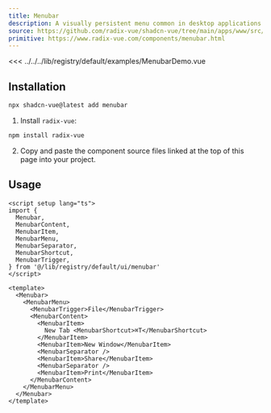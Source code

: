 ```yaml
---
title: Menubar
description: A visually persistent menu common in desktop applications that provides quick access to a consistent set of commands.
source: https://github.com/radix-vue/shadcn-vue/tree/main/apps/www/src/lib/registry/default/ui/menubar 
primitive: https://www.radix-vue.com/components/menubar.html
---
```


<ComponentPreview name="MenubarDemo" >

<<< ../../../lib/registry/default/examples/MenubarDemo.vue

</ComponentPreview>



## Installation

```bash
npx shadcn-vue@latest add menubar
```

<ManualInstall>

1. Install `radix-vue`:

```bash
npm install radix-vue
```

2. Copy and paste the component source files linked at the top of this page into your project.
</ManualInstall>

## Usage

```vue
<script setup lang="ts">
import {
  Menubar,
  MenubarContent,
  MenubarItem,
  MenubarMenu,
  MenubarSeparator,
  MenubarShortcut,
  MenubarTrigger,
} from '@/lib/registry/default/ui/menubar'
</script>

<template>
  <Menubar>
    <MenubarMenu>
      <MenubarTrigger>File</MenubarTrigger>
      <MenubarContent>
        <MenubarItem>
          New Tab <MenubarShortcut>⌘T</MenubarShortcut>
        </MenubarItem>
        <MenubarItem>New Window</MenubarItem>
        <MenubarSeparator />
        <MenubarItem>Share</MenubarItem>
        <MenubarSeparator />
        <MenubarItem>Print</MenubarItem>
      </MenubarContent>
    </MenubarMenu>
  </Menubar>
</template>
```